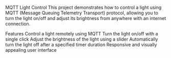 MQTT Light Control
This project demonstrates how to control a light using MQTT (Message Queuing Telemetry Transport) protocol, allowing you to turn the light on/off and adjust its brightness from anywhere with an internet connection.

Features
Control a light remotely using MQTT
Turn the light on/off with a single click
Adjust the brightness of the light using a slider
Automatically turn the light off after a specified timer duration
Responsive and visually appealing user interface
